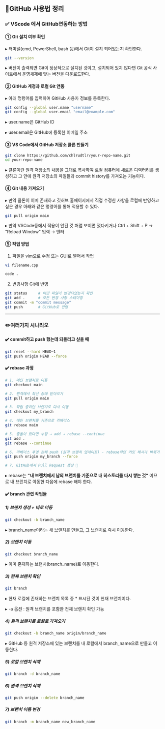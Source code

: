 ## 📜GitHub 사용법 정리
### ✅ VScode 에서 GitHub연동하는 방법
#### ① Git 설치 여부 확인
▸ 터미널(cmd, PowerShell, bash 등)에서 Git이 설치 되어있는지 확인한다.
```bash
git --version
```
▸ 버전이 출력되면 Git이 정상적으로 설치된 것이고, 설치되어 있지 않다면 Git 공식 사이트에서 운영체제에 맞는 버전을 다운로드한다.
#### ② GitHub 계정과 로컬 Git 연동
▸ 아래 명령어를 입력하여 GitHub 사용자 정보를 등록한다.
```bash
git config --global user.name "username"
git config --global user.email "email@example.com"
```
▸ user.name은 GitHub ID

▸ user.email은 GitHub에 등록한 이메일 주소

#### ③ VS Code에서 GitHub 저장소 클론 만들기
```bash
git clone https://github.com/chlrudtlr/your-repo-name.git
cd your-repo-name
```
▸ 클론이란 원격 저장소의 내용을 그대로 복사하여 로컬 컴퓨터에 새로운 디렉터리를 생성하고 그 안에 원격 저장소의 파일들과 commit history를 가져오는 기능이다.
#### ④ Git 내용 가져오기
▸ 만약 클론이 이미 존재하고 깃허브 홈페이지에서 직접 수정한 사항을 로컬에 반영하고 싶은 경우 아래와 같은 명령어를 통해 적용할 수 있다.
```bash
git pull origin main
```
▸ 만약 VSCode등에서 적용이 안된 것 처럼 보이면 껐다키거나 Ctrl + Shift + P → "Reload Window" 입력 → 엔터
#### ⑤ 작업 방법
1) 파일을 vim으로 수정 또는 GUI로 열어서 작업
```bash
vi filename.cpp
```
```bash
code .
```
2) 변경사항 Git에 반영
```bash
git status     # 어떤 파일이 변경되었는지 확인
git add .      # 모든 변경 사항 스테이징
git commit -m "commit message"
git push       # GitHub로 반영
```
***
### ✏️여러가지 시나리오
#### ✔️ commit하고 push 했는데 되돌리고 싶을 때
```bash
git reset --hard HEAD~1
git push origin HEAD --force
```
#### ✔️ rebase 과정
```bash
# 1. 메인 브랜치로 이동
git checkout main

# 2. 원격에서 최신 상태 받아오기
git pull origin main

# 3. 작업 중이던 브랜치로 다시 이동
git checkout my_branch

# 4. 메인 브랜치를 기준으로 리베이스
git rebase main

# 5. 충돌이 있다면 수정 → add → rebase --continue
git add .
git rebase --continue

# 6. 리베이스 후엔 강제 push (원격 브랜치 업데이트) - rebase하면 커밋 해시가 바뀌기 때문
git push origin my_branch --force

# 7. GitHub에서 Pull Request 생성 🎉
```
▸ rebase는 **"내 브랜치에서 남의 브랜치를 기준으로 내 히스토리를 다시 쌓는 것"** 이므로 내 브랜치로 이동한 다음에 rebase 해야 한다.
#### ✔️ branch 관련 작업들
##### 1) 브랜치 생성 + 바로 이동
```bash
git checkout -b branch_name
```
▸ branch_name이라는 새 브랜치를 만들고, 그 브랜치로 즉시 이동한다.
##### 2) 브랜치 이동
```bash
git checkout branch_name
```
▸ 이미 존재하는 브랜치(branch_name)로 이동한다.
##### 3) 현재 브랜치 확인
```bash
git branch
```
▸ 현재 로컬에 존재하는 브랜치 목록 중 * 표시된 것이 현재 브랜치이다.

▸ -a 옵션 : 원격 브랜치를 포함한 전체 브랜치 확인 가능
##### 4) 원격 브랜치를 로컬로 가져오기
```bash
git checkout -b branch_name origin/branch_name
```
▸ GitHub 등 원격 저장소에 있는 브랜치를 내 로컬에서 branch_name으로 만들고 이동한다.
##### 5) 로컬 브랜치 삭제
```bash
git branch -d branch_name
```
##### 6) 원격 브랜치 삭제
```bash
git push origin --delete branch_name
```
##### 7) 브랜치 이름 변경
```bash
git branch -m branch_name new_branch_name
```
